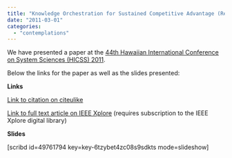 ```yaml
---
title: "Knowledge Orchestration for Sustained Competitive Advantage (Research Paper)"
date: "2011-03-01"
categories: 
  - "contemplations"
---
```


We have presented a paper at the [44th Hawaiian International Conference on System Sciences (HICSS) 2011](http://www.hicss.hawaii.edu/hicss_44/apahome44.htm).

Below the links for the paper as well as the slides presented:

**Links**

[Link to citation on citeulike](http://www.citeulike.org/user/mxro/article/7843998)

[Link to full text article on IEEE Xplore](http://ieeexplore.ieee.org/xpl/freeabs_all.jsp?arnumber=5718740) (requires subscription to the IEEE Xplore digital library)

**Slides**

\[scribd id=49761794 key=key-6tzybet4zc08s9sdkts mode=slideshow\]
